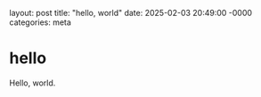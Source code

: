 layout: post
title: "hello, world"
date: 2025-02-03 20:49:00 -0000
categories: meta

# hello

Hello, world.

